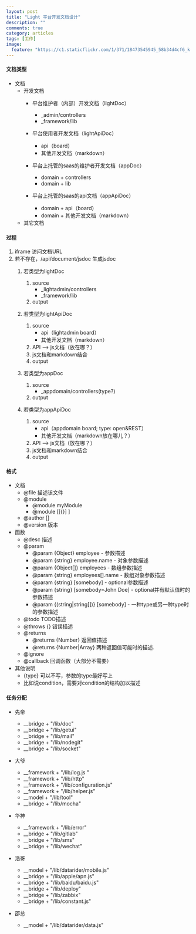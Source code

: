 ```yaml
---
layout: post
title: "Light 平台开发文档设计"
description: ""
comments: true
category: articles
tags: [工作]
image:
  feature: "https://c1.staticflickr.com/1/371/18473545945_58b34d4cf6_k.jpg"
---
```


#### 文档类型
- 文档
	- 开发文档
		- 平台维护者（内部）开发文档（lightDoc）
			- _admin/controllers
			- _framework/lib
			
		- 平台使用者开发文档（lightApiDoc）
			- api（board）
			- 其他开发文档（markdown）
		
		- 平台上托管的saas的维护者开发文档（appDoc）
			- domain + controllers
			- domain + lib
			
		- 平台上托管的saas的api文档（appApiDoc）
			- domain + api（board）
			- domain + 其他开发文档（markdown）
	- 其它文档


#### 过程
1. iframe 访问文档URL
2. 若不存在，/api/document/jsdoc 生成jsdoc
	1. 若类型为lightDoc
		1. source
			- _lightadmin/controllers
			- _framework/lib
		2. output
	2. 若类型为lightApiDoc
		1. source
			- api（lightadmin board）
			- 其他开发文档（markdown）
		2. API --> js文档（放在哪？）
		3. js文档和markdown结合
		4. output
	3. 若类型为appDoc
		1. source
			- _appdomain/controllers(type?)
		2. output

	4. 若类型为appApiDoc
		1. source
			- api（appdomain board; type: open&REST）
			- 其他开发文档（markdown放在哪儿？）
		2. API --> js文档（放在哪？）
		3. js文档和markdown结合
		4. output

#### 格式
- 文档
	- @file 描述该文件
	- @module
		- @module myModule
		- @module [[{<type>}] <moduleName>]
	- @author <name> [<emailAddress>]
	- @version 版本
- 函数
	- @desc 描述
	- @param
		- @param {Object} employee - 参数描述
		- @param {string} employee.name - 对象参数描述
		- @param {Object[]} employees - 数组参数描述
		- @param {string} employees[].name - 数组对象参数描述
		- @param {string} [somebody] - optional参数描述
		- @param {string} [somebody=John Doe] - optional并有默认值时的参数描述
		- @param {(string|string[])} [somebody] - 一种type或另一种type时的参数描述
	- @todo TODO描述
	- @throws {<type>} 错误描述
	- @returns
		- @returns {Number} 返回值描述
		- @returns {Number|Array} 两种返回值可能时的描述.
	- @ignore
	- @callback 回调函数（大部分不需要）
- 其他说明
	- {type} 可以不写，参数的type最好写上
	- 比如说condition，需要对condition的结构加以描述

#### 任务分配
- 先帝
	- __bridge + "/lib/doc"
	- __bridge + "/lib/getui"
	- __bridge + "/lib/mail"
	- __bridge + "/lib/nodegit"
	- __bridge + "/lib/socket"

- 大爷
	- __framework + "/lib/log.js "
	- __framework + "/lib/http"
	- __framework + "/lib/configuration.js"
	- __framework + "/lib/helper.js"
	- __model + "/lib/tool"
	- __bridge + "/lib/mocha"
- 华神
	- __framework + "/lib/error"
	- __bridge + "/lib/gitlab"
	- __bridge + "/lib/sms"
	- __bridge + "/lib/wechat"
- 浩哥
	- __model + "/lib/datarider/mobile.js"
	- __bridge + "/lib/apple/apn.js"
	- __bridge + "/lib/baidu/baidu.js"
	- __bridge + "/lib/deploy"
	- __bridge + "/lib/zabbix"
	- __bridge + "/lib/constant.js"
- 邵总
	- __model + "/lib/datarider/data.js"